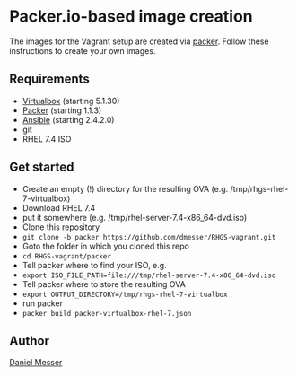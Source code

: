 # Packer.io-based image creation

The images for the Vagrant setup are created via [packer](https://www.packer.io). Follow these instructions to create your own images.

## Requirements
* [Virtualbox](https://www.virtualbox.org/wiki/Downloads) (starting 5.1.30)
* [Packer](https://www.packer.io) (starting 1.1.3)
* [Ansible](https://ansible.com) (starting 2.4.2.0)
* git
* RHEL 7.4 ISO

## Get started
* Create an empty (!) directory for the resulting OVA (e.g. /tmp/rhgs-rhel-7-virtualbox)
* Download RHEL 7.4
 * put it somewhere (e.g. /tmp/rhel-server-7.4-x86_64-dvd.iso)
* Clone this repository
 * `git clone -b packer https://github.com/dmesser/RHGS-vagrant.git`
* Goto the folder in which you cloned this repo
 * `cd RHGS-vagrant/packer`
* Tell packer where to find your ISO, e.g.
 * `export ISO_FILE_PATH=file:///tmp/rhel-server-7.4-x86_64-dvd.iso`
* Tell packer where to store the resulting OVA
 * `export OUTPUT_DIRECTORY=/tmp/rhgs-rhel-7-virtualbox`
* run packer
 * `packer build packer-virtualbox-rhel-7.json`

## Author
[Daniel Messer](mailto:dmesser@redhat.com)

